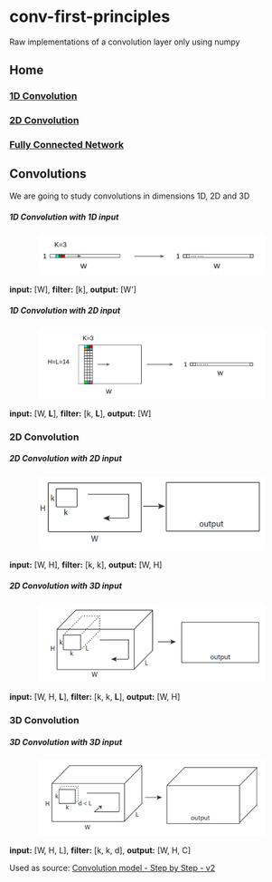 # conv-first-principles
Raw implementations of a convolution layer only using numpy

## Home

### [1D Convolution](https://github.com/lavinama/conv-first-principles/tree/main/conv_1d#readme)
### [2D Convolution](https://github.com/lavinama/conv-first-principles/tree/main/conv_1d#readme)
### [Fully Connected Network](https://github.com/lavinama/conv-first-principles/tree/main/fc_neural_net#readme)


## Convolutions
We are going to study convolutions in dimensions 1D, 2D and 3D

##### 1D Convolution with 1D input

<p align="center">
  <img src="media/conv_1d_input_1d.jpeg", width=400 />
</p>

**input:** [W], **filter:** [k], **output:** [W']

##### 1D Convolution with 2D input

<p align="center">
  <img src="media/conv_1d_input_2d.jpeg", width=400 />
</p>

**input:** [W, **L**], **filter:** [k, **L**], **output:** [W]

### 2D Convolution

##### 2D Convolution with 2D input

<p align="center">
  <img src="media/conv_2d_input_2d.png", width=400 />
</p>

**input:** [W, H], **filter:** [k, k], **output:** [W, H]

##### 2D Convolution with 3D input

<p align="center">
  <img src="media/conv_2d_input_3d.png", width=400 />
</p>

**input:** [W, H, **L**], **filter:** [k, k, **L**], **output:** [W, H]


### 3D Convolution

##### 3D Convolution with 3D input

<p align="center">
  <img src="media/conv_3d_input_3d.png", width=400 />
</p>

**input:** [W, H, L], **filter:** [k, k, d], **output:** [W, H, C]


Used as source: [Convolution model - Step by Step - v2](https://datascience-enthusiast.com/DL/Convolution_model_Step_by_Stepv2.html)
